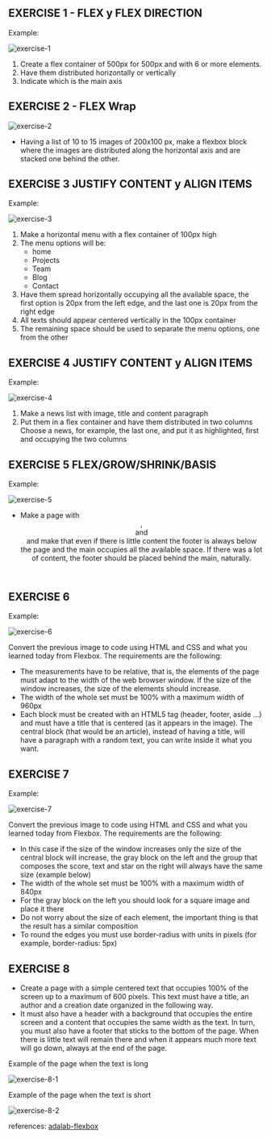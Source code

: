 ## EXERCISE 1 - FLEX y FLEX DIRECTION
Example:

![exercise-1](ejercicio-1.png)

1. Create a flex container of 500px for 500px and with 6 or more elements.
2. Have them distributed horizontally or vertically
3. Indicate which is the main axis

## EXERCISE 2 - FLEX Wrap

![exercise-2](ejercicio-2.png)

- Having a list of 10 to 15 images of 200x100 px, make a flexbox block where the images are distributed along the horizontal axis and are stacked one behind the other.

## EXERCISE 3 JUSTIFY CONTENT y ALIGN ITEMS

Example:


![exercise-3](ejercicio-3.png)

1. Make a horizontal menu with a flex container of 100px high
2. The menu options will be:
    - home
    - Projects
    - Team
    - Blog
    - Contact
3. Have them spread horizontally occupying all the available space, the first option is 20px from the left edge, and the last one is 20px from the right edge
4. All texts should appear centered vertically in the 100px container
5. The remaining space should be used to separate the menu options, one from the other


## EXERCISE 4 JUSTIFY CONTENT y ALIGN ITEMS

Example:

![exercise-4](ejercicio-4.png)

1. Make a news list with image, title and content paragraph
2. Put them in a flex container and have them distributed in two columns
Choose a news, for example, the last one, and put it as highlighted, first and occupying the two columns

## EXERCISE 5 FLEX/GROW/SHRINK/BASIS

Example:

![exercise-5](ejercicio-5.png)

- Make a page with <header>, <main> and <footer> and make that even if there is little content the footer is always below the page and the main occupies all the available space. If there was a lot of content, the footer should be placed behind the main, naturally.

## EXERCISE 6

Example:

![exercise-6](ejercicio-6.png)

Convert the previous image to code using HTML and CSS and what you learned today from Flexbox. The requirements are the following:
- The measurements have to be relative, that is, the elements of the page must adapt to the width of the web browser window. If the size of the window increases, the size of the elements should increase.
- The width of the whole set must be 100% with a maximum width of 960px
- Each block must be created with an HTML5 tag (header, footer, aside ...) and must have a title that is centered (as it appears in the image). The central block (that would be an article), instead of having a title, will have a paragraph with a random text, you can write inside it what you want.

## EXERCISE 7

Example:

![exercise-7](ejercicio-7.png)

Convert the previous image to code using HTML and CSS and what you learned today from Flexbox. The requirements are the following:
- In this case if the size of the window increases only the size of the central block will increase, the gray block on the left and the group that composes the score, text and star on the right will always have the same size (example below)
- The width of the whole set must be 100% with a maximum width of 840px
- For the gray block on the left you should look for a square image and place it there
- Do not worry about the size of each element, the important thing is that the result has a similar composition
- To round the edges you must use border-radius with units in pixels (for example, border-radius: 5px)

## EXERCISE 8

- Create a page with a simple centered text that occupies 100% of the screen up to a maximum of 600 pixels. This text must have a title, an author and a creation date organized in the following way.
- It must also have a header with a background that occupies the entire screen and a content that occupies the same width as the text. In turn, you must also have a footer that sticks to the bottom of the page. When there is little text will remain there and when it appears much more text will go down, always at the end of the page.

Example of the page when the text is long

![exercise-8-1](ejercicio-8-1.png)

Example of the page when the text is short

![exercise-8-2](ejercicio-8-2.png)


references: [adalab-flexbox](https://books.adalab.es/materiales-front-end-e/sprint-1.-hola-mundo/1_4_posicionamiento_con_flexbox)
